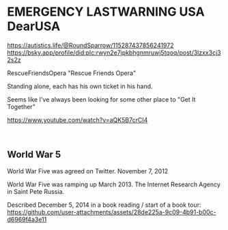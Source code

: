 # EMERGENCY LASTWARNING USA DearUSA  

https://autistics.life/@RoundSparrow/115287437856241972      
https://bsky.app/profile/did:plc:rwyn2e7jpkbhgnmruwj5tqoq/post/3lzxx3cj32s2z

RescueFriendsOpera "Rescue Friends Opera"

Standing alone, each has his own ticket in his hand.

Seems like I've always been looking for some other place to "Get It Together"

https://www.youtube.com/watch?v=aQK5B7crCI4

&nbsp;

## World War 5

World War Five was agreed on Twitter. November 7, 2012   

World War Five was ramping up March 2013. The Internet Research Agency in Saint Pete Russia.


Described December 5, 2014 in a book reading / start of a book tour:   
https://github.com/user-attachments/assets/28de225a-9c09-4b91-b00c-d6969f4a3e11

